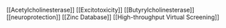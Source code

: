 [[Acetylcholinesterase]]
[[Excitotoxicity]]
[[Butyrylcholinesterase]]
[[neuroprotection]]
[[Zinc Database]]
[[High-throughput Virtual Screening]]
